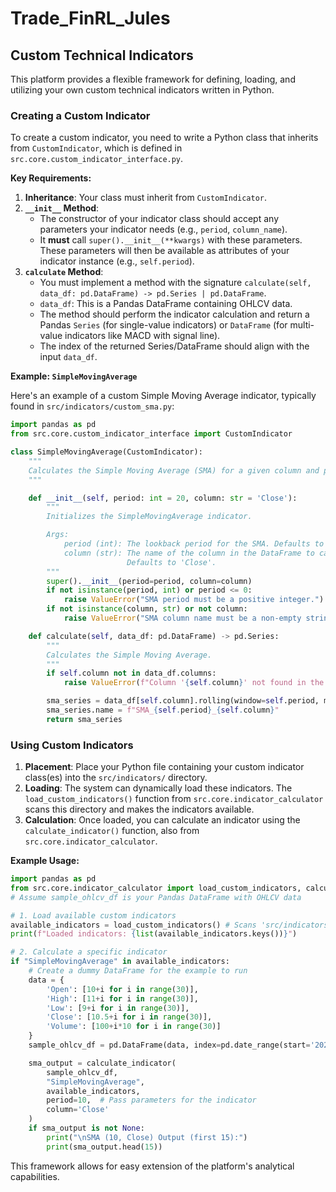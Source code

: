 # Trade_FinRL_Jules

## Custom Technical Indicators

This platform provides a flexible framework for defining, loading, and utilizing your own custom technical indicators written in Python.

### Creating a Custom Indicator

To create a custom indicator, you need to write a Python class that inherits from `CustomIndicator`, which is defined in `src.core.custom_indicator_interface.py`.

**Key Requirements:**

1.  **Inheritance**: Your class must inherit from `CustomIndicator`.
2.  **`__init__` Method**:
    *   The constructor of your indicator class should accept any parameters your indicator needs (e.g., `period`, `column_name`).
    *   It **must** call `super().__init__(**kwargs)` with these parameters. These parameters will then be available as attributes of your indicator instance (e.g., `self.period`).
3.  **`calculate` Method**:
    *   You must implement a method with the signature `calculate(self, data_df: pd.DataFrame) -> pd.Series | pd.DataFrame`.
    *   `data_df`: This is a Pandas DataFrame containing OHLCV data.
    *   The method should perform the indicator calculation and return a Pandas `Series` (for single-value indicators) or `DataFrame` (for multi-value indicators like MACD with signal line).
    *   The index of the returned Series/DataFrame should align with the input `data_df`.

**Example: `SimpleMovingAverage`**

Here's an example of a custom Simple Moving Average indicator, typically found in `src/indicators/custom_sma.py`:

```python
import pandas as pd
from src.core.custom_indicator_interface import CustomIndicator

class SimpleMovingAverage(CustomIndicator):
    """
    Calculates the Simple Moving Average (SMA) for a given column and period.
    """

    def __init__(self, period: int = 20, column: str = 'Close'):
        """
        Initializes the SimpleMovingAverage indicator.

        Args:
            period (int): The lookback period for the SMA. Defaults to 20.
            column (str): The name of the column in the DataFrame to calculate SMA on.
                          Defaults to 'Close'.
        """
        super().__init__(period=period, column=column)
        if not isinstance(period, int) or period <= 0:
            raise ValueError("SMA period must be a positive integer.")
        if not isinstance(column, str) or not column:
            raise ValueError("SMA column name must be a non-empty string.")

    def calculate(self, data_df: pd.DataFrame) -> pd.Series:
        """
        Calculates the Simple Moving Average.
        """
        if self.column not in data_df.columns:
            raise ValueError(f"Column '{self.column}' not found in the input DataFrame.")

        sma_series = data_df[self.column].rolling(window=self.period, min_periods=self.period).mean()
        sma_series.name = f"SMA_{self.period}_{self.column}"
        return sma_series
```

### Using Custom Indicators

1.  **Placement**: Place your Python file containing your custom indicator class(es) into the `src/indicators/` directory.
2.  **Loading**: The system can dynamically load these indicators. The `load_custom_indicators()` function from `src.core.indicator_calculator` scans this directory and makes the indicators available.
3.  **Calculation**: Once loaded, you can calculate an indicator using the `calculate_indicator()` function, also from `src.core.indicator_calculator`.

**Example Usage:**

```python
import pandas as pd
from src.core.indicator_calculator import load_custom_indicators, calculate_indicator
# Assume sample_ohlcv_df is your Pandas DataFrame with OHLCV data

# 1. Load available custom indicators
available_indicators = load_custom_indicators() # Scans 'src/indicators/'
print(f"Loaded indicators: {list(available_indicators.keys())}")

# 2. Calculate a specific indicator
if "SimpleMovingAverage" in available_indicators:
    # Create a dummy DataFrame for the example to run
    data = {
        'Open': [10+i for i in range(30)],
        'High': [11+i for i in range(30)],
        'Low': [9+i for i in range(30)],
        'Close': [10.5+i for i in range(30)],
        'Volume': [100+i*10 for i in range(30)]
    }
    sample_ohlcv_df = pd.DataFrame(data, index=pd.date_range(start='2023-01-01', periods=30))

    sma_output = calculate_indicator(
        sample_ohlcv_df,
        "SimpleMovingAverage",
        available_indicators,
        period=10,  # Pass parameters for the indicator
        column='Close'
    )
    if sma_output is not None:
        print("\nSMA (10, Close) Output (first 15):")
        print(sma_output.head(15))
```

This framework allows for easy extension of the platform's analytical capabilities.